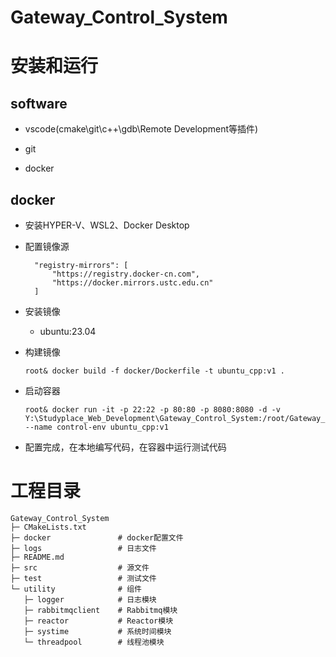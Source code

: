 # Gateway_Control_System

# 安装和运行

## software

* vscode(cmake\git\c++\gdb\Remote Development等插件)

* git

* docker
  
## docker

* 安装HYPER-V、WSL2、Docker Desktop

* 配置镜像源
  
  ```
    "registry-mirrors": [
        "https://registry.docker-cn.com",
        "https://docker.mirrors.ustc.edu.cn"
    ]
  ```

* 安装镜像
  
  * ubuntu:23.04

* 构建镜像
  
  ```
  root& docker build -f docker/Dockerfile -t ubuntu_cpp:v1 .
  ```

* 启动容器
  
  ```
  root& docker run -it -p 22:22 -p 80:80 -p 8080:8080 -d -v Y:\Studyplace_Web_Development\Gateway_Control_System:/root/Gateway_Control_System --name control-env ubuntu_cpp:v1
  ```

* 配置完成，在本地编写代码，在容器中运行测试代码

# 工程目录

```
Gateway_Control_System  
├─ CMakeLists.txt       
├─ docker               # docker配置文件
├─ logs                 # 日志文件
├─ README.md    
├─ src                  # 源文件
├─ test                 # 测试文件
└─ utility              # 组件
   ├─ logger            # 日志模块
   ├─ rabbitmqclient    # Rabbitmq模块
   ├─ reactor           # Reactor模块
   ├─ systime           # 系统时间模块
   └─ threadpool        # 线程池模块
```